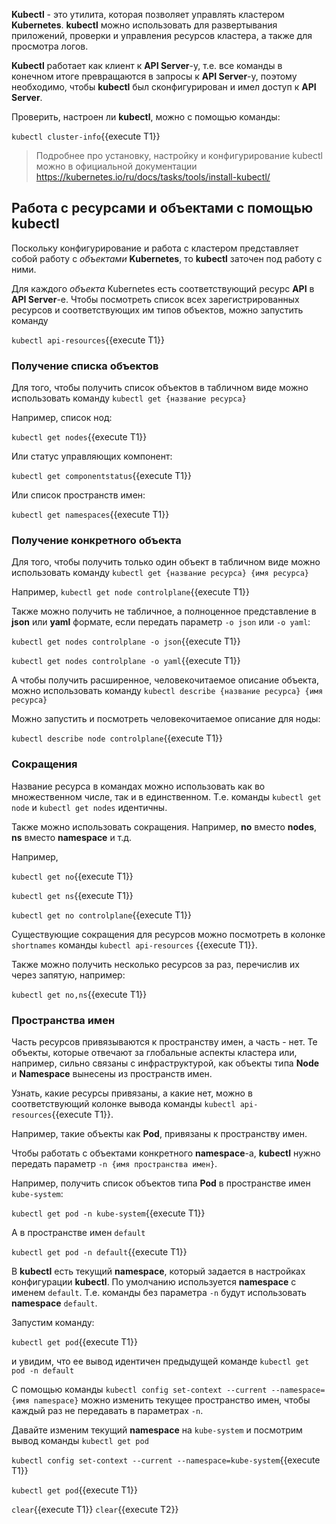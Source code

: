 **Kubectl** - это утилита, которая позволяет управлять кластером **Kubernetes**. **kubectl** можно использовать для развертывания приложений, проверки и управления ресурсов кластера, а также для просмотра логов.

**Kubectl** работает как клиент к **API Server**-y, т.е. все команды в конечном итоге превращаются в запросы к **API Server**-y, поэтому необходимо, чтобы **kubectl** был сконфигурирован и имел доступ к **API Server**. 

Проверить, настроен ли **kubectl**, можно с помощью команды: 

`kubectl cluster-info`{{execute T1}}

> Подробнее про установку, настройку и конфигурирование kubectl можно в официальной документации https://kubernetes.io/ru/docs/tasks/tools/install-kubectl/

## Работа с ресурсами и объектами с помощью kubectl

Поскольку конфигурирование и работа с кластером представляет собой работу с *объектами* **Kubernetes**, то **kubectl** заточен под работу с ними. 

Для каждого *объекта* Kubernetes есть соответствующий ресурс **API** в **API Server**-e. Чтобы посмотреть список всех зарегистрированных ресурсов и соответствующих им типов объектов, можно запустить команду

`kubectl api-resources`{{execute T1}}

### Получение списка объектов

Для того, чтобы получить список объектов в табличном виде можно использовать команду `kubectl get {название ресурса}`

Например, список нод:

`kubectl get nodes`{{execute T1}}

Или статус управляющих компонент:

`kubectl get componentstatus`{{execute T1}}

Или список пространств имен:

`kubectl get namespaces`{{execute T1}}

### Получение конкретного объекта

Для того, чтобы получить только один объект в табличном виде можно использовать команду `kubectl get {название ресурса} {имя ресурса}`

Например, `kubectl get node controlplane`{{execute T1}}

Также можно получить не табличное, а полноценное представление в **json** или **yaml** формате, если передать параметр `-o json` или `-o yaml`:

`kubectl get nodes controlplane -o json`{{execute T1}}

`kubectl get nodes controlplane -o yaml`{{execute T1}}

А чтобы получить расширенное, человекочитаемое описание объекта, можно использовать команду `kubectl describe {название ресурса} {имя ресурса}`

Можно запустить и посмотреть человекочитаемое описание для ноды:

`kubectl describe node controlplane`{{execute T1}}

### Сокращения

Название ресурса в командах можно использовать как во множественном числе, так и в единственном. Т.е. команды `kubectl get node` и `kubectl get nodes` идентичны. 

Также можно использовать сокращения. Например, **no** вместо **nodes**, **ns** вместо **namespace** и т.д. 

Например, 

`kubectl get no`{{execute T1}}

`kubectl get ns`{{execute T1}}

`kubectl get no controlplane`{{execute T1}}

Существующие сокращения для ресурсов можно посмотреть в колонке `shortnames` команды `kubectl api-resources` {{execute T1}}. 

Также можно получить несколько ресурсов за раз, перечислив их через запятую, например:

`kubectl get no,ns`{{execute T1}}

### Пространства имен

Часть ресурсов привязываются к пространству имен, а часть - нет.  Те объекты, которые отвечают за глобальные аспекты кластера или, например, сильно связаны с инфраструктурой, как объекты типа **Node** и **Namespace** вынесены из пространств имен. 

Узнать, какие ресурсы привязаны, а какие нет, можно в соответствующий колонке вывода команды `kubectl api-resources`{{execute T1}}.

Например, такие объекты как **Pod**, привязаны к пространству имен. 

Чтобы работать с объектами конкретного **namespace**-a, **kubectl** нужно передать параметр `-n {имя пространства имен}`.

Например, получить список объектов типа **Pod** в пространстве имен `kube-system`: 

`kubectl get pod -n kube-system`{{execute T1}}

А в пространстве имен `default`

 `kubectl get pod -n default`{{execute T1}}

В **kubectl** есть текущий **namespace**, который задается в настройках конфигурации **kubectl**. По умолчанию используется **namespace** с именем `default`. Т.е. команды без параметра `-n` будут использовать **namespace** `default`.

Запустим команду:

`kubectl get pod`{{execute T1}}

и увидим, что ее вывод идентичен предыдущей команде `kubectl get pod -n default`

С помощью команды  `kubectl config set-context --current --namespace={имя namespace}` можно изменить текущее пространство имен, чтобы каждый раз не передавать в параметрах `-n`.

Давайте изменим текущий **namespace** на `kube-system` и посмотрим вывод команды `kubectl get pod`

`kubectl config set-context --current --namespace=kube-system`{{execute T1}}

`kubectl get pod`{{execute T1}}

`clear`{{execute T1}} `clear`{{execute T2}} 
